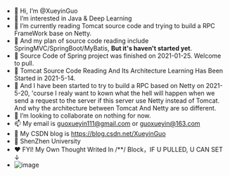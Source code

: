 - 👋 Hi, I’m @XueyinGuo
- 👀 I’m interested in Java & Deep Learning
- 🌱 I’m currently reading Tomcat source code and trying to build a RPC FrameWork base on Netty.
- 🌱 And my plan of source code reading include SpringMVC/SpringBoot/MyBatis, **But it's haven't started yet**.
- 🌱 Source Code of Spring project was finished on 2021-01-25. Welcome to pull.
- 🌱 Tomcat Source Code Reading And Its Architecture Learning Has Been Started in 2021-5-14.
- 🌱 And I have been started to try to build a RPC based on Netty on 2021-5-20, 'course I realy want to kown what the hell will happen when we send a request to the server if this       server use Netty instead of Tomcat. And why the architecture between Tomcat And Netty are so different.
- 💞️ I’m looking to collaborate on nothing for now.
- 📫 My email is guoxueyin111@gmail.com or guoxueyin@163.com
- 🐒 My CSDN blog is https://blog.csdn.net/XueyinGuo
- 📕 ShenZhen University
- ♥️ FYI!  My Own Thought Writed In /**/ Block，IF U PULLED, U CAN SET ↓
- ![image](https://user-images.githubusercontent.com/54173572/109785799-76a55100-7c47-11eb-8413-ca1eb43502ca.png)
